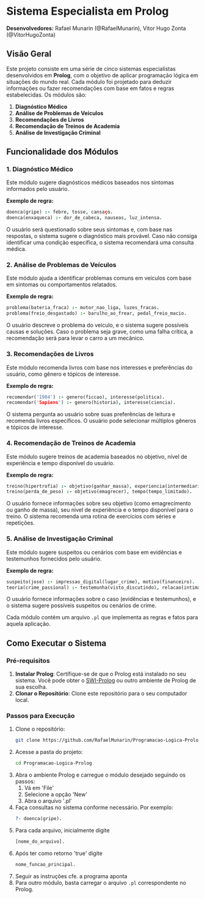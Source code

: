 
# Sistema Especialista em Prolog

**Desenvolvedores:** Rafael Munarin (@RafaelMunarin), Vitor Hugo Zonta (@VitorHugoZonta)

## Visão Geral

Este projeto consiste em uma série de cinco sistemas especialistas desenvolvidos em **Prolog**, com o objetivo de aplicar programação lógica em situações do mundo real. Cada módulo foi projetado para deduzir informações ou fazer recomendações com base em fatos e regras estabelecidas. Os módulos são:

1. **Diagnóstico Médico**
2. **Análise de Problemas de Veículos**
3. **Recomendações de Livros**
4. **Recomendação de Treinos de Academia**
5. **Análise de Investigação Criminal**

## Funcionalidade dos Módulos

### 1. **Diagnóstico Médico**
Este módulo sugere diagnósticos médicos baseados nos sintomas informados pelo usuário.

**Exemplo de regra:**
```prolog
doenca(gripe) :- febre, tosse, cansaço.
doenca(enxaqueca) :- dor_de_cabeca, nauseas, luz_intensa.
```

O usuário será questionado sobre seus sintomas e, com base nas respostas, o sistema sugere o diagnóstico mais provável. Caso não consiga identificar uma condição específica, o sistema recomendará uma consulta médica.

### 2. **Análise de Problemas de Veículos**
Este módulo ajuda a identificar problemas comuns em veículos com base em sintomas ou comportamentos relatados.

**Exemplo de regra:**
```prolog
problema(bateria_fraca) :- motor_nao_liga, luzes_fracas.
problema(freio_desgastado) :- barulho_ao_frear, pedal_freio_macio.
```

O usuário descreve o problema do veículo, e o sistema sugere possíveis causas e soluções. Caso o problema seja grave, como uma falha crítica, a recomendação será para levar o carro a um mecânico.

### 3. **Recomendações de Livros**
Este módulo recomenda livros com base nos interesses e preferências do usuário, como gênero e tópicos de interesse.

**Exemplo de regra:**
```prolog
recomendar('1984') :- genero(ficcao), interesse(politica).
recomendar('Sapiens') :- genero(historia), interesse(ciencia).
```

O sistema pergunta ao usuário sobre suas preferências de leitura e recomenda livros específicos. O usuário pode selecionar múltiplos gêneros e tópicos de interesse.

### 4. **Recomendação de Treinos de Academia**
Este módulo sugere treinos de academia baseados no objetivo, nível de experiência e tempo disponível do usuário.

**Exemplo de regra:**
```prolog
treino(hipertrofia) :- objetivo(ganhar_massa), experiencia(intermediario).
treino(perda_de_peso) :- objetivo(emagrecer), tempo(tempo_limitado).
```

O usuário fornece informações sobre seu objetivo (como emagrecimento ou ganho de massa), seu nível de experiência e o tempo disponível para o treino. O sistema recomenda uma rotina de exercícios com séries e repetições.

### 5. **Análise de Investigação Criminal**
Este módulo sugere suspeitos ou cenários com base em evidências e testemunhos fornecidos pelo usuário.

**Exemplo de regra:**
```prolog
suspeito(jose) :- impressao_digital(lugar_crime), motivo(financeiro).
teoria(crime_passional) :- testemunha(visto_discutindo), relacao(intima).
```

O usuário fornece informações sobre o caso (evidências e testemunhos), e o sistema sugere possíveis suspeitos ou cenários de crime.

Cada módulo contém um arquivo `.pl` que implementa as regras e fatos para aquela aplicação.

## Como Executar o Sistema

### Pré-requisitos

1. **Instalar Prolog**: Certifique-se de que o Prolog está instalado no seu sistema. Você pode obter o [SWI-Prolog](https://www.swi-prolog.org/Download) ou outro ambiente de Prolog de sua escolha.
2. **Clonar o Repositório**: Clone este repositório para o seu computador local.

### Passos para Execução

1. Clone o repositório:
   ```bash
   git clone https://github.com/RafaelMunarin/Programacao-Logica-Prolog.git
   ```
2. Acesse a pasta do projeto:
   ```bash
   cd Programacao-Logica-Prolog
   ```
3. Abra o ambiente Prolog e carregue o módulo desejado seguindo os passos:
   1. Vá em 'File'
   2. Selecione a opção 'New'
   3. Abra o arquivo '.pl'
4. Faça consultas no sistema conforme necessário. Por exemplo:
   ```prolog
   ?- doenca(gripe).
   ```
5. Para cada arquivo, inicialmente digite
   ```bash
   [nome_do_arquivo].
   ```
6. Após ter como retorno 'true' digite
   ```bash
   nome_funcao_principal.
   ```
7. Seguir as instruções cfe. a programa aponta
8. Para outro módulo, basta carregar o arquivo `.pl` correspondente no Prolog.